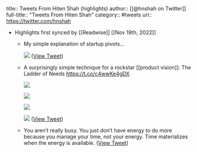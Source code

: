 title:: Tweets From Hiten Shah (highlights)
author:: [[@hnshah on Twitter]]
full-title:: "Tweets From Hiten Shah"
category:: #tweets
url:: https://twitter.com/hnshah

- Highlights first synced by [[Readwise]] [[Nov 19th, 2022]]
	- My simple explanation of startup pivots... 
	  
	  ![](https://pbs.twimg.com/media/E172CR5VgAIOahs.jpg) ([View Tweet](https://twitter.com/hnshah/status/1395823458106286082))
	- A surprisingly simple technique for a rockstar [[product vision]]: The Ladder of Needs https://t.co/c4wwKe4gDX 
	  
	  ![](https://pbs.twimg.com/media/DkA1ZAhUcAA_q7y.jpg) 
	  
	  ![](https://pbs.twimg.com/media/DkA1ZAfUUAEpbIH.jpg) 
	  
	  ![](https://pbs.twimg.com/media/DkA1ZAgU8AAoV62.jpg) 
	  
	  ![](https://pbs.twimg.com/media/DkA1ZCiUYAAVfng.jpg) ([View Tweet](https://twitter.com/hnshah/status/1026879425302945794))
	- You aren’t really busy. You just don’t have energy to do more because you manage your time, not your energy. Time materializes when the energy is available. ([View Tweet](https://twitter.com/hnshah/status/1439651946046971908))